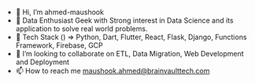 - 👋 Hi, I’m ahmed-maushook
- 👀 Data Enthusiast Geek with Strong interest in Data Science and its application to solve real world problems.
- 🌱 Tech Stack () => Python, Dart, Flutter, React, Flask, Django, Functions Framework, Firebase, GCP
- 💞️ I’m looking to collaborate on ETL, Data Migration, Web Development and Deployment
- 📫 How to reach me maushook.ahmed@brainvaulttech.com

<!---
mash-boltzman/mash-boltzman is a ✨ special ✨ repository because its `README.md` (this file) appears on your GitHub profile.
You can click the Preview link to take a look at your changes.
--->
